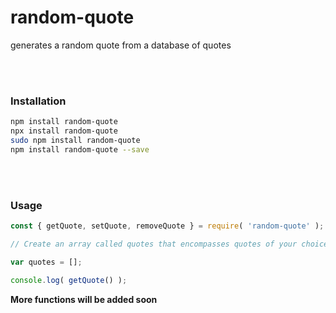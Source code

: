 # random-quote

generates a random quote from a database of quotes

<br>
<br>

### Installation

```bash
npm install random-quote
npx install random-quote
sudo npm install random-quote
npm install random-quote --save
```
<br>
<br>

### Usage

```js
const { getQuote, setQuote, removeQuote } = require( 'random-quote' );

// Create an array called quotes that encompasses quotes of your choice

var quotes = [];

console.log( getQuote() );
```

**More functions will be added soon**

